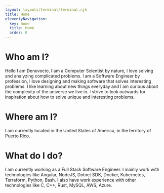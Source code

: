 ```yaml
---
layout: layouts/terminal/terminal.njk
title: Home
eleventyNavigation:
  key: home
  title: Home
  order: 0
---
```


# Who am I?

Hello I am Denovocto, I am a Computer Scientist by nature, I love solving and analyzing complicated problems.
I am a Software Engineer by profession, I love designing and making software that solves interesting problems.
I like learning about new things everyday and I am curious about the complexity of the universe we live in.
I strive to look outwards for inspiration about how to solve unique and interesting problems.

# Where am I?

I am currently located in the United States of America, in the territory of Puerto Rico.

# What do I do?

I am currently working as a Full Stack Software Engineer. I mainly work with technologies like Angular, NodeJS, Dotnet SDK, Docker, Kubernetes, Terraform, Python, Bash. I also have work experience with other technologies like C, C++, Rust, MySQL, AWS, Azure.